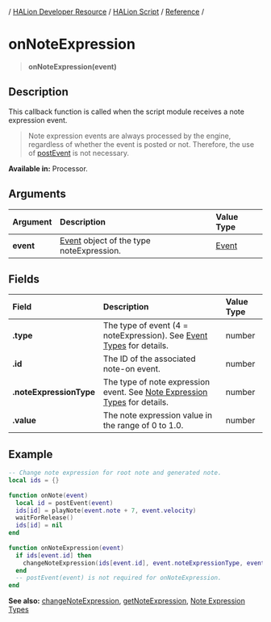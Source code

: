 / [HALion Developer Resource](../../HALion-Developer-Resource.md) / [HALion Script](./HALion-Script.md) / [Reference](./Reference.md) /

# onNoteExpression

>**onNoteExpression(event)**

## Description

This callback function is called when the script module receives a note expression event.

>Note expression events are always processed by the engine, regardless of whether the event is posted or not. Therefore, the use of [postEvent](./postEvent.md) is not necessary.

**Available in:** Processor.

## Arguments

|Argument|Description|Value Type|
|:-|:-|:-|
|**event**|[Event](./Event.md) object of the type noteExpression.|[Event](./Event.md)|

## Fields

|Field|Description|Value Type|
|:-|:-|:-|
|**.type**|The type of event (4 = noteExpression). See [Event Types](./Event-Types.md) for details.|number|
|**.id**|The ID of the associated note-on event.|number|
|**.noteExpressionType**|The type of note expression event. See [Note Expression Types](./Note-Expression-Types.md) for details.|number|
|**.value**|The note expression value in the range of 0 to 1.0.|number|

## Example

```lua
-- Change note expression for root note and generated note.
local ids = {}
 
function onNote(event)
  local id = postEvent(event)
  ids[id] = playNote(event.note + 7, event.velocity)
  waitForRelease()
  ids[id] = nil
end
 
function onNoteExpression(event)
  if ids[event.id] then
    changeNoteExpression(ids[event.id], event.noteExpressionType, event.value)
  end
  -- postEvent(event) is not required for onNoteExpression.
end
```

**See also:** [changeNoteExpression](./changeNoteExpression.md), [getNoteExpression](./getNoteExpression.md), [Note Expression Types](./Note-Expression-Types.md)